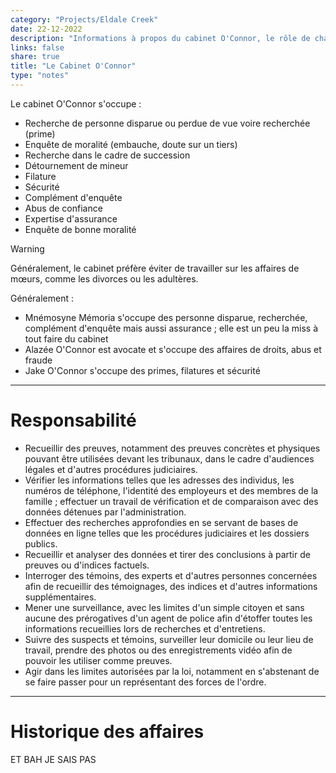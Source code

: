```yaml
---
category: "Projects/Eldale Creek"
date: 22-12-2022
description: "Informations à propos du cabinet O'Connor, le rôle de chaque membre de ce cabinet, ce qu'ils font en règle général, mais aussi les affaires sur lesquels ils ont travaillé."
links: false
share: true
title: "Le Cabinet O'Connor"
type: "notes"
---
```


Le cabinet O'Connor s'occupe :
- Recherche de personne disparue ou perdue de vue voire recherchée (prime)
- Enquête de moralité (embauche, doute sur un tiers)
- Recherche dans le cadre de succession
- Détournement de mineur
- Filature
- Sécurité
- Complément d'enquête
- Abus de confiance
- Expertise d'assurance
- Enquête de bonne moralité

> [!warning]
> Généralement, le cabinet préfère éviter de travailler sur les affaires de mœurs, comme les divorces ou les adultères.


Généralement :
- Mnémosyne Mémoria s'occupe des personne disparue, recherchée, complément d'enquête mais aussi assurance ; elle est un peu la miss à tout faire du cabinet
- Alazée O'Connor est avocate et s'occupe des affaires de droits, abus et fraude
- Jake O'Connor s'occupe des primes, filatures et sécurité

---

# Responsabilité

- Recueillir des preuves, notamment des preuves concrètes et physiques pouvant être utilisées devant les tribunaux, dans le cadre d'audiences légales et d'autres procédures judiciaires.
- Vérifier les informations telles que les adresses des individus, les numéros de téléphone, l'identité des employeurs et des membres de la famille ; effectuer un travail de vérification et de comparaison avec des données détenues par l'administration.
- Effectuer des recherches approfondies en se servant de bases de données en ligne telles que les procédures judiciaires et les dossiers publics.
- Recueillir et analyser des données et tirer des conclusions à partir de preuves ou d'indices factuels.
- Interroger des témoins, des experts et d'autres personnes concernées afin de recueillir des témoignages, des indices et d'autres informations supplémentaires.
- Mener une surveillance, avec les limites d'un simple citoyen et sans aucune des prérogatives d'un agent de police afin d'étoffer toutes les informations recueillies lors de recherches et d'entretiens.
- Suivre des suspects et témoins, surveiller leur domicile ou leur lieu de travail, prendre des photos ou des enregistrements vidéo afin de pouvoir les utiliser comme preuves.
- Agir dans les limites autorisées par la loi, notamment en s'abstenant de se faire passer pour un représentant des forces de l'ordre.

---
# Historique des affaires

ET BAH JE SAIS PAS